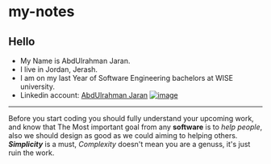# my-notes

## Hello<br>


- My Name is AbdUlrahman Jaran.
- I live in Jordan, Jerash.
- I am on my last Year of Software Engineering bachelors at WISE university.
- Linkedin account: [AbdUlrahman Jaran](www.linkedin.com/in/abdulrahman-jaran)
[![image](https://media-exp1.licdn.com/dms/image/C4D03AQGLvaJT3MLeiA/profile-displayphoto-shrink_400_400/0/1640375395620?e=1649894400&v=beta&t=A3GAKOxR1pxfHkeAEmdb5C3yFKfd-pPLDz-ckpy30Ts)](www.linkedin.com/in/abdulrahman-jaran)
---

Before you start coding you should fully understand your upcoming work, and know that The Most important goal from any **software** is to *help people*, also we should design as good as we could aiming to helping others.<br>
***Simplicity*** is a must, *Complexity* doesn't mean you are a genuss, it's just ruin the work.